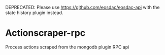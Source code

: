 DEPRECATED: Please use https://github.com/eosdac/eosdac-api with the state history plugin instead.

# Actionscraper-rpc
Process actions scraped from the mongodb plugin RPC api
